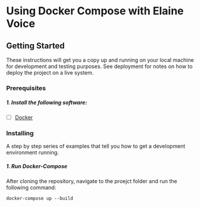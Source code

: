 # Using Docker Compose with Elaine Voice

## Getting Started

These instructions will get you a copy up and running on your local machine for development and testing purposes. See deployment for notes on how to deploy the project on a live system.

### Prerequisites
##### 1. Install the following software:
- [ ] [Docker](https://www.docker.com/)

### Installing
A step by step series of examples that tell you how to get a development environment running.

##### 1. Run Docker-Compose
After cloning the repository, navigate to the proejct folder and run the following command: 
```console   
docker-compose up --build
```